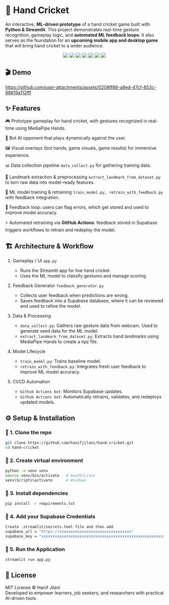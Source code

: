 # 🏏 Hand Cricket 

An interactive, **ML-driven prototype** of a hand cricket game built with **Python & Streamlit**. This project demonstrates real-time gesture recognition, gameplay logic, and **automated ML feedback loops**. It also serves as the foundation for an **upcoming mobile app and desktop game** that will bring hand cricket to a wider audience.
<div align="center">
 <img src="https://img.shields.io/badge/Python-3.9%2B-blue?logo=python&logoColor=white" />
 <img src="https://img.shields.io/badge/Streamlit-FF4B4B?logo=streamlit&logoColor=white" />
 <img src="https://img.shields.io/badge/MediaPipe-4285F4?logo=google&logoColor=white" />
 <img src="https://img.shields.io/badge/OpenCV-5C3EE8?logo=opencv&logoColor=white"/>
 <img src="https://img.shields.io/badge/Machine%20Learning-Model-green?logo=tensorflow&logoColor=white"/>
 <img src="https://img.shields.io/badge/GitHub%20Actions-CI%2FCD-2088FF?logo=githubactions&logoColor=white"/>
 <img src="https://img.shields.io/badge/Supabase-3ECF8E?logo=supabase&logoColor=white"/>
</div>


## 🎬 Demo
https://github.com/user-attachments/assets/0208ff88-a8ed-47cf-853c-98819a112fff



## ✨ Features

🎮 Prototype gameplay for hand cricket, with gestures recognized in real-time using MediaPipe Hands.

🤖 Bot AI opponent that plays dynamically against the user.

🖼️ Visual overlays (bot hands, game visuals, game results) for immersive experience.

📊 Data collection pipeline `data_collect.py` for gathering training data.

🧩 Landmark extraction & preprocessing `extract_landmark_from_dataset.py` to turn raw data into model-ready features.

🧠 ML model training & retraining `train_model.py, retrain_with_feedback.py` with feedback integration.

🔄 Feedback loop: users can flag errors, which get stored and used to improve model accuracy.

⚡ Automated retraining via **GitHub Actions**: feedback stored in Supabase triggers workflows to retrain and redeploy the model.

## 🏗️ Architecture & Workflow
1. Gameplay / UI `app.py`
   <ul>
     <li>Runs the Streamlit app for live hand cricket.</li>
     <li>Uses the ML model to classify gestures and manage scoring.</li>
   </ul>

2. Feedback Generator `feedback_generator.py`
   <ul>
     <li>Collects user feedback when predictions are wrong.</li>
     <li>Saves feedback into a Supabase database, where it can be reviewed and used to refine the model.</li>
   </ul>

3. Data & Processing
   <ul>
     <li><code>data_collect.py</code>: Gathers raw gesture data from webcam. Used to generate seed data for the ML model.</li>
     <li><code>extract_landmark_from_dataset.py</code>: Extracts hand landmarks using MediaPipe Hands to create a npz file.</li>
   </ul>
4. Model Lifecycle
   <ul>
        <li><code>train_model.py</code>: Trains baseline model.</li>
        <li><code>retrain_with_feedback.py</code>: Integrates fresh user feedback to improve ML model accuracy.</li>
   </ul>
5. CI/CD Automation
   <ul>
     <li><code>Github Actions bot</code>: Monitors Supabase updates.</li>
     <li><code>Github Actions bot</code>: Automatically retrains, validates, and redeploys updated models.</li>
   </ul>

## ⚙️ Setup & Installation

### 🔹 1. Clone the repo
```bash
git clone https://github.com/hanifjilani/hand-cricket.git
cd hand-cricket
```
### 🔹 2. Create virtual environment
```bash
python -m venv venv
source venv/bin/activate   # macOS/Linux
venv\Scripts\activate      # Windows
```
### 🔹 3. Install dependencies
```bash
pip install -r requirements.txt
```
### 🔹 4. Add your Supabase Credentials
```bash
Create .streamlit/secrets.toml file and then add
supabase_url = "https://xxxxxxxxxxxxxxxxxxxxxxxxxxxxxxxx"
supabase_key = "xxxxxxxxxxxxxxxxxxxxxxxxxxxxxxxxxxxxxxxxxxxxxxxxxxxxxxxxxxxxxxxx"
```
### 🔹 5. Run the Application
```bash
streamlit run app.py
```
<h2>📄 License</h2>
MIT License © Hanif Jilani <br>
Developed to empower learners, job seekers, and researchers with practical AI-driven tools.
